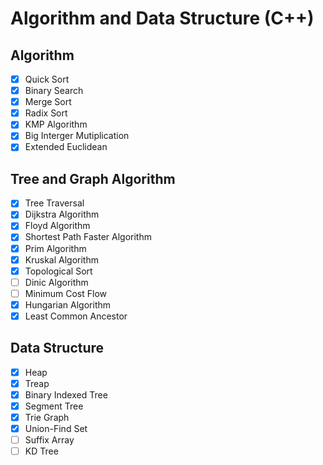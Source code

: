 # Algorithm and Data Structure (C++)
## Algorithm
- [x] Quick Sort
- [x] Binary Search
- [x] Merge Sort
- [x] Radix Sort
- [x] KMP Algorithm
- [x] Big Interger Mutiplication
- [x] Extended Euclidean

## Tree and Graph Algorithm
- [x] Tree Traversal
- [x] Dijkstra Algorithm
- [x] Floyd Algorithm
- [x] Shortest Path Faster Algorithm
- [x] Prim Algorithm
- [x] Kruskal Algorithm
- [x] Topological Sort
- [ ] Dinic Algorithm
- [ ] Minimum Cost Flow
- [x] Hungarian Algorithm
- [x] Least Common Ancestor

## Data Structure
- [x] Heap
- [x] Treap
- [x] Binary Indexed Tree
- [x] Segment Tree
- [x] Trie Graph
- [x] Union-Find Set
- [ ] Suffix Array
- [ ] KD Tree
